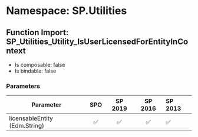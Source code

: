 # Namespace: SP.Utilities

## Function Import: SP_Utilities_Utility_IsUserLicensedForEntityInContext

- Is composable: false
- Is bindable: false

### Parameters

Parameter | SPO | SP 2019 | SP 2016 | SP 2013
----------|:---:|:-------:|:-------:|:-------
licensableEntity (Edm.String) | ✅ | ✅ | ✅ | ✅
